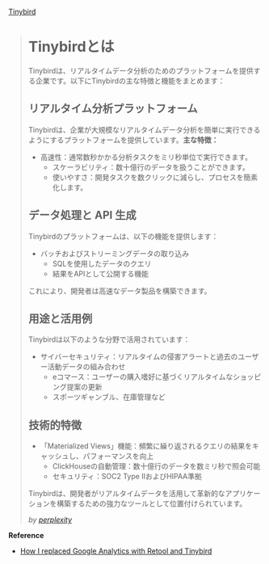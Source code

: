 

[Tinybird](https://www.tinybird.co/docs/starter-kits/web-analytics)

> # Tinybirdとは
> Tinybirdは、リアルタイムデータ分析のためのプラットフォームを提供する企業です。以下にTinybirdの主な特徴と機能をまとめます：
> 
> ## リアルタイム分析プラットフォーム
> 
> Tinybirdは、企業が大規模なリアルタイムデータ分析を簡単に実行できるようにするプラットフォームを提供しています[](https://www.atpartners.co.jp/ja/news/2024-06-18-tinybird-a-platform-for-real-time-analytics-projects-raises-30m-in-series-b)。**主な特徴：**
> 
> - 高速性：通常数秒かかる分析タスクをミリ秒単位で実行できます[](https://www.atpartners.co.jp/ja/news/2024-06-18-tinybird-a-platform-for-real-time-analytics-projects-raises-30m-in-series-b)。
>   - スケーラビリティ：数十億行のデータを扱うことができます[](https://www.atpartners.co.jp/ja/news/2024-06-18-tinybird-a-platform-for-real-time-analytics-projects-raises-30m-in-series-b)。
>   - 使いやすさ：開発タスクを数クリックに減らし、プロセスを簡素化します[](https://www.atpartners.co.jp/ja/news/2024-06-18-tinybird-a-platform-for-real-time-analytics-projects-raises-30m-in-series-b)。
> 
> ## データ処理と API 生成
> 
> Tinybirdのプラットフォームは、以下の機能を提供します：
> 
> - バッチおよびストリーミングデータの取り込み
>   - SQLを使用したデータのクエリ
>   - 結果をAPIとして公開する機能[](https://www.tinybird.co/)
> 
> これにより、開発者は高速なデータ製品を構築できます。
> 
> ## 用途と活用例
> 
> Tinybirdは以下のような分野で活用されています：
> 
> - サイバーセキュリティ：リアルタイムの侵害アラートと過去のユーザー活動データの組み合わせ[](https://www.atpartners.co.jp/ja/news/2024-06-18-tinybird-a-platform-for-real-time-analytics-projects-raises-30m-in-series-b)
>   - eコマース：ユーザーの購入嗜好に基づくリアルタイムなショッピング提案の更新[](https://www.atpartners.co.jp/ja/news/2024-06-18-tinybird-a-platform-for-real-time-analytics-projects-raises-30m-in-series-b)
>   - スポーツギャンブル、在庫管理など[](https://uniqorns.jp/news/tinybird-which-aims-to-transform-data-into-real-time-apis-raises-usd-30-million-in-series-b-funding/)
> 
> ## 技術的特徴
> 
> - 「Materialized Views」機能：頻繁に繰り返されるクエリの結果をキャッシュし、パフォーマンスを向上[](https://www.atpartners.co.jp/ja/news/2024-06-18-tinybird-a-platform-for-real-time-analytics-projects-raises-30m-in-series-b)
>   - ClickHouseの自動管理：数十億行のデータを数ミリ秒で照会可能[](https://www.tinybird.co/)
>   - セキュリティ：SOC2 Type IIおよびHIPAA準拠[](https://www.tinybird.co/)
> 
> Tinybirdは、開発者がリアルタイムデータを活用して革新的なアプリケーションを構築するための強力なツールとして位置付けられています。
> 
> *by [perplexity](https://www.perplexity.ai/search/tinybirdtoha-d7aQLb5GRSyOw6bz3cKVcQ)*

**Reference**
- [How I replaced Google Analytics with Retool and Tinybird](https://retool.com/blog/how-i-replaced-google-analytics-with-retool-and-tinybird)
